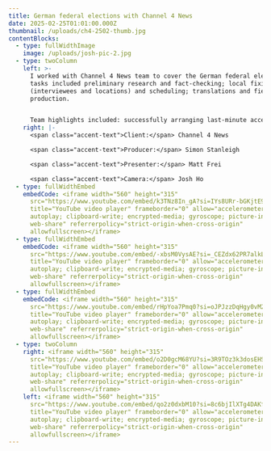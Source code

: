 ```yaml
---
title: German federal elections with Channel 4 News
date: 2025-02-25T01:01:00.000Z
thumbnail: /uploads/ch4-2502-thumb.jpg
contentBlocks:
  - type: fullWidthImage
    image: /uploads/josh-pic-2.jpg
  - type: twoColumn
    left: >-
      I worked with Channel 4 News team to cover the German federal election. My
      tasks included preliminary research and fact-checking; local fixing
      (interviewees and locations) and scheduling; translations and field
      production.


      Team highlights included: successfully arranging last-minute access to a final pre-election event with Friedrich Merz, including presenting on-site during the event; gaining access to some of the key AfD politicians, including Alice Weidel, Beatrix von Storch (long-form studio interview) and Rene Springer (on-location interview); safely accessing two AfD rallies and gaining relevant vox pops; securing valuable live guests on a very short notice.
    right: |-
      <span class="accent-text">Client:</span> Channel 4 News

      <span class="accent-text">Producer:</span> Simon Stanleigh

      <span class="accent-text">Presenter:</span> Matt Frei

      <span class="accent-text">Camera:</span> Josh Ho
  - type: fullWidthEmbed
    embedCode: <iframe width="560" height="315"
      src="https://www.youtube.com/embed/k3TNz8In_gA?si=IYs8URr-bGKjtE9M"
      title="YouTube video player" frameborder="0" allow="accelerometer;
      autoplay; clipboard-write; encrypted-media; gyroscope; picture-in-picture;
      web-share" referrerpolicy="strict-origin-when-cross-origin"
      allowfullscreen></iframe>
  - type: fullWidthEmbed
    embedCode: <iframe width="560" height="315"
      src="https://www.youtube.com/embed/-xbsM0VysAE?si=_CEZdx62PR7alkLU"
      title="YouTube video player" frameborder="0" allow="accelerometer;
      autoplay; clipboard-write; encrypted-media; gyroscope; picture-in-picture;
      web-share" referrerpolicy="strict-origin-when-cross-origin"
      allowfullscreen></iframe>
  - type: fullWidthEmbed
    embedCode: <iframe width="560" height="315"
      src="https://www.youtube.com/embed/rHpYoa7Pmq0?si=oJPJzzDqHgy0vM2O"
      title="YouTube video player" frameborder="0" allow="accelerometer;
      autoplay; clipboard-write; encrypted-media; gyroscope; picture-in-picture;
      web-share" referrerpolicy="strict-origin-when-cross-origin"
      allowfullscreen></iframe>
  - type: twoColumn
    right: <iframe width="560" height="315"
      src="https://www.youtube.com/embed/o2D0gcM68YU?si=3R9TOz3k3dosEHSq"
      title="YouTube video player" frameborder="0" allow="accelerometer;
      autoplay; clipboard-write; encrypted-media; gyroscope; picture-in-picture;
      web-share" referrerpolicy="strict-origin-when-cross-origin"
      allowfullscreen></iframe>
    left: <iframe width="560" height="315"
      src="https://www.youtube.com/embed/qo2z0dxbM10?si=8c6bjIlXTg4DAKfK"
      title="YouTube video player" frameborder="0" allow="accelerometer;
      autoplay; clipboard-write; encrypted-media; gyroscope; picture-in-picture;
      web-share" referrerpolicy="strict-origin-when-cross-origin"
      allowfullscreen></iframe>
---
```

